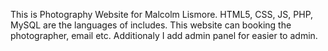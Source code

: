 This is Photography Website for Malcolm Lismore. HTML5, CSS, JS, PHP, MySQL are the languages of includes. This website can booking the photographer, email etc. Additionaly I add admin panel for easier to admin.
